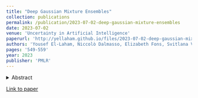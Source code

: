 ```yaml
---
title: "Deep Gaussian Mixture Ensembles"
collection: publications
permalink: /publication/2023-07-02-deep-gaussian-mixture-ensembles
date: 2023-07-02
venue: 'Uncertainty in Artificial Intelligence'
paperurl: 'http://yellaham.github.io/files/2023-07-02-deep-gaussian-mixture-ensembles.pdf'
authors: 'Yousef El-Laham, Niccolò Dalmasso, Elizabeth Fons, Svitlana Vyetrenko'
pages: '549-559'
year: 2023
publisher: 'PMLR'
---
```


<details>
<summary>Abstract</summary>
<br>
This work introduces a novel probabilistic deep learning technique called deep Gaussian mixture ensembles (DGMEs),
which enables accurate quantification of both epistemic and aleatoric uncertainty. By assuming the data generating 
process follows that of a Gaussian mixture, DGMEs are capable of approximating complex probability distributions, 
such as heavy-tailed or multimodal distributions. Our contributions include the derivation of an 
expectation-maximization (EM) algorithm used for learning the model parameters, which results in an upper-bound on the 
log-likelihood of training data over that of standard deep ensembles. Additionally, the proposed EM training procedure 
allows for learning of mixture weights, which is not commonly done in ensembles. Our experimental results demonstrate 
that DGMEs outperform state-of-the-art uncertainty quantifying deep learning models in handling complex predictive 
densities.
</details>

[Link to paper](http://yellaham.github.io/files/2023-07-02-deep-gaussian-mixture-ensembles.pdf)
